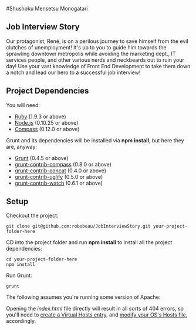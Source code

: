 #Shushoku Mensetsu Monogatari

## Job Interview Story

Our protagonist, René, is on a perilous journey to save himself from the evil clutches of unemployment! It's up to you to guide him towards the sprawling downtown metropolis while avoiding the marketing dept., IT services people, and other various nerds and neckbeards out to ruin your day! Use your vast knowledge of Front End Development to take them down a notch and lead our hero to a successful job interview!

## Project Dependencies

You will need:

* [Ruby](https://www.ruby-lang.org/en) (1.9.3 or above)
* [Node.js](http://nodejs.org) (0.10.25 or above)
* [Compass](http://compass-style.org) (0.12.0 or above)

Grunt and its dependencies will be installed via **npm install**, but here they are, anyway:

* [Grunt](http://gruntjs.com) (0.4.5 or above)
* [grunt-contrib-compass](https://github.com/gruntjs/grunt-contrib-compass) (0.8.0 or above)
* [grunt-contrib-concat](https://github.com/gruntjs/grunt-contrib-concat) (0.4.0 or above)
* [grunt-contrib-uglify](https://github.com/gruntjs/grunt-contrib-uglify) (0.5.0 or above)
* [grunt-contrib-watch](https://github.com/gruntjs/grunt-contrib-watch) (0.6.1 or above)

## Setup

Checkout the project:

```
git clone git@github.com:robobeau/JobInterviewStory.git your-project-folder-here
```

CD into the project folder and run **npm install** to install all the project dependencies:

```
cd your-project-folder-here
npm install
```

Run Grunt:

```
grunt
```

The following assumes you're running some version of Apache:

Opening the *index.html* file directly will result in all sorts of 404 errors, so you'll need to [create a Virtual Hosts entry](http://httpd.apache.org/docs/2.2/vhosts/examples.html), and [modify your OS's Hosts file](http://www.rackspace.com/knowledge_center/article/how-do-i-modify-my-hosts-file), accordingly.
